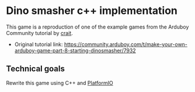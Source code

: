 # Dino smasher c++ implementation

This game is a reproduction of one of the example games from the Arduboy Community tutorial by [crait](http://www.twitter.com/crait).
- Original tutorial link: https://community.arduboy.com/t/make-your-own-arduboy-game-part-8-starting-dinosmasher/7932

## Technical goals
Rewrite this game using C++ and [PlatformIO](https://platformio.org/lib/show/192/Arduboy)
